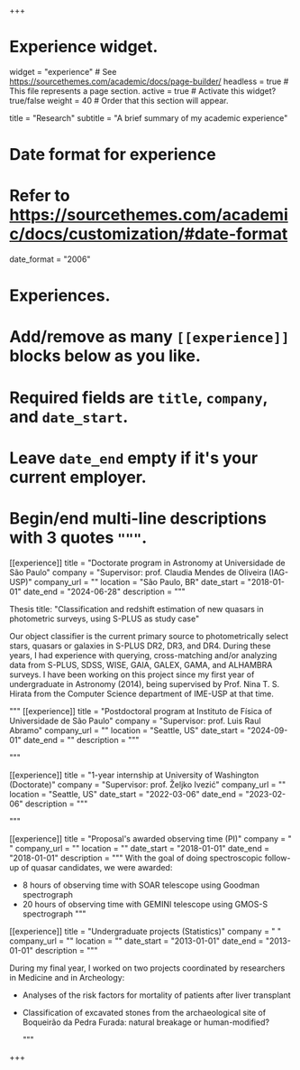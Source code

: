 +++
# Experience widget.
widget = "experience"  # See https://sourcethemes.com/academic/docs/page-builder/
headless = true  # This file represents a page section.
active = true  # Activate this widget? true/false
weight = 40  # Order that this section will appear.

title = "Research"
subtitle = "A brief summary of my academic experience"

# Date format for experience
#   Refer to https://sourcethemes.com/academic/docs/customization/#date-format
date_format = "2006"

# Experiences.
#   Add/remove as many `[[experience]]` blocks below as you like.
#   Required fields are `title`, `company`, and `date_start`.
#   Leave `date_end` empty if it's your current employer.
#   Begin/end multi-line descriptions with 3 quotes `"""`.
[[experience]]
  title = "Doctorate program in Astronomy at Universidade de São Paulo"
  company = "Supervisor: prof. Claudia Mendes de Oliveira (IAG-USP)"
  company_url = ""
  location = "São Paulo, BR"
  date_start = "2018-01-01"
  date_end = "2024-06-28"
  description = """

Thesis title: "Classification and redshift estimation of new quasars in photometric surveys, using S-PLUS as study case"

Our object classifier is the current primary source to photometrically select stars, quasars or galaxies in S-PLUS DR2, DR3, and DR4. During these years, I had experience with querying, cross-matching and/or analyzing data from S-PLUS, SDSS, WISE, GAIA, GALEX, GAMA, and ALHAMBRA surveys. I have been working on this project since my first year of undergraduate in Astronomy (2014), being supervised by Prof. Nina T. S. Hirata from the Computer Science department of IME-USP at that time.


  """
  [[experience]]
  title = "Postdoctoral program at Instituto de Física of Universidade de São Paulo"
  company = "Supervisor: prof. Luis Raul Abramo"
  company_url = ""
  location = "Seattle, US"
  date_start = "2024-09-01"
  date_end = ""
  description = """
  
  """


[[experience]]
  title = "1-year internship at University of Washington (Doctorate)"
  company = "Supervisor: prof. Željko Ivezić"
  company_url = ""
  location = "Seattle, US"
  date_start = "2022-03-06"
  date_end = "2023-02-06"
  description = """
  
  """

[[experience]]
  title = "Proposal's awarded observing time (PI)"
  company = " "
  company_url = ""
  location = ""
  date_start = "2018-01-01"
  date_end = "2018-01-01"
  description = """
  With the goal of doing spectroscopic follow-up of quasar candidates, we were awarded: 
  
  * 8 hours of observing time with SOAR telescope using Goodman spectrograph 
  * 20 hours of observing time with GEMINI telescope using GMOS-S spectrograph
  """

[[experience]]
  title = "Undergraduate projects (Statistics)"
  company = " "
  company_url = ""
  location = ""
  date_start = "2013-01-01"
  date_end = "2013-01-01"
  description = """
 
During my final year, I worked on two projects coordinated by researchers in Medicine and in Archeology:

* Analyses of the risk factors for mortality of patients after liver transplant
* Classification of excavated stones from the archaeological site of Boqueirão da Pedra Furada: natural breakage or human-modified? 

  """

+++
